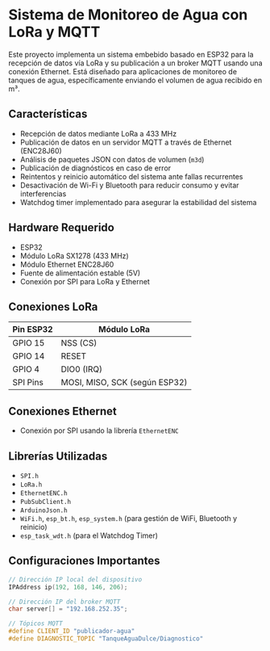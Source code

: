 # Sistema de Monitoreo de Agua con LoRa y MQTT

Este proyecto implementa un sistema embebido basado en ESP32 para la recepción de datos vía LoRa y su publicación a un broker MQTT usando una conexión Ethernet. Está diseñado para aplicaciones de monitoreo de tanques de agua, específicamente enviando el volumen de agua recibido en m³.

## Características

- Recepción de datos mediante LoRa a 433 MHz
- Publicación de datos en un servidor MQTT a través de Ethernet (ENC28J60)
- Análisis de paquetes JSON con datos de volumen (`m3d`)
- Publicación de diagnósticos en caso de error
- Reintentos y reinicio automático del sistema ante fallas recurrentes
- Desactivación de Wi-Fi y Bluetooth para reducir consumo y evitar interferencias
- Watchdog timer implementado para asegurar la estabilidad del sistema

## Hardware Requerido

- ESP32
- Módulo LoRa SX1278 (433 MHz)
- Módulo Ethernet ENC28J60
- Fuente de alimentación estable (5V)
- Conexión por SPI para LoRa y Ethernet

## Conexiones LoRa

| Pin ESP32 | Módulo LoRa |
|----------|-------------|
| GPIO 15  | NSS (CS)    |
| GPIO 14  | RESET       |
| GPIO 4   | DIO0 (IRQ)  |
| SPI Pins | MOSI, MISO, SCK (según ESP32) |

## Conexiones Ethernet

- Conexión por SPI usando la librería `EthernetENC`

## Librerías Utilizadas

- `SPI.h`
- `LoRa.h`
- `EthernetENC.h`
- `PubSubClient.h`
- `ArduinoJson.h`
- `WiFi.h`, `esp_bt.h`, `esp_system.h` (para gestión de WiFi, Bluetooth y reinicio)
- `esp_task_wdt.h` (para el Watchdog Timer)

## Configuraciones Importantes

```cpp
// Dirección IP local del dispositivo
IPAddress ip(192, 168, 146, 206);

// Dirección IP del broker MQTT
char server[] = "192.168.252.35";

// Tópicos MQTT
#define CLIENT_ID "publicador-agua"
#define DIAGNOSTIC_TOPIC "TanqueAguaDulce/Diagnostico"
